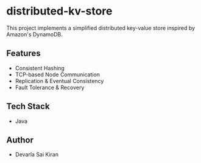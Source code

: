 # distributed-kv-store

This project implements a simplified distributed key-value store inspired by Amazon's DynamoDB.

## Features
- Consistent Hashing
- TCP-based Node Communication
- Replication & Eventual Consistency
- Fault Tolerance & Recovery

## Tech Stack
- Java 

## Author
- Devarla Sai Kiran